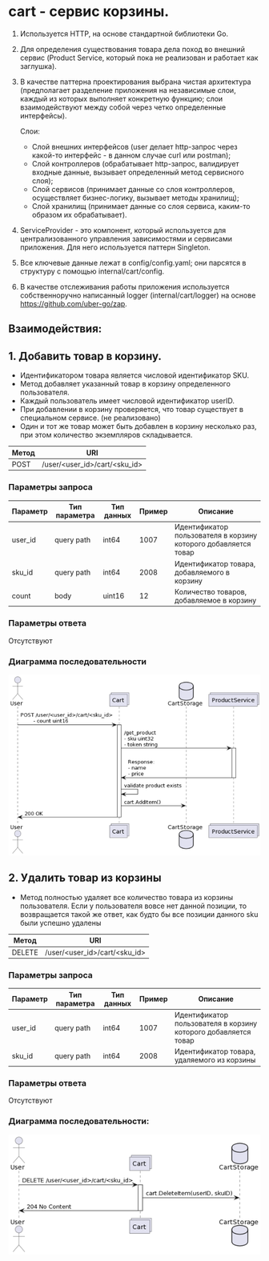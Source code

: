 # cart - сервис корзины.

1. Используется HTTP, на основе стандартной библиотеки Go.
2. Для определения существования товара дела поход во внешний сервис (Product Service, который пока не реализован и работает как заглушка).
3. В качестве паттерна проектирования выбрана чистая архитектура (предполагает разделение приложения на независимые слои, каждый из которых выполняет конкретную функцию; слои взаимодействуют между собой через четко определенные интерфейсы).

   Слои: 
      - Слой внешних интерфейсов (user делает http-запрос через какой-то интерфейс - в данном случае curl или postman);
      - Слой контроллеров (обрабатывает http-запрос, валидирует входные данные, вызывает определенный метод сервисного слоя);
      - Слой сервисов (принимает данные со слоя контроллеров, осуществляет бизнес-логику, вызывает методы хранилищ);
      - Слой хранилищ (принимает данные со слоя сервиса, каким-то образом их обрабатывает).
4. ServiceProvider - это компонент, который используется для централизованного управления зависимостями и сервисами приложения. Для него используется паттерн Singleton.
5. Все ключевые данные лежат в config/config.yaml; они парсятся в структуру с помощью internal/cart/config.
6. В качестве отслеживания работы приложения используется собственноручно написанный logger (internal/cart/logger) на основе https://github.com/uber-go/zap.

## Взаимодействия:
## 1. Добавить товар в корзину.
   * Идентификатором товара является числовой идентификатор SKU. 
   * Метод добавляет указанный товар в корзину определенного пользователя. 
   * Каждый пользователь имеет числовой идентификатор userID. 
   * При добавлении в корзину проверяется, что товар существует в специальном сервисе. (не реализовано)
   * Один и тот же товар может быть добавлен в корзину несколько раз, при этом количество экземпляров складывается.

| Метод | URI                                             |
|-------|-------------------------------------------------|
| POST  | /user/<user_id>/cart/<sku_id>                   |

### Параметры запроса
| Параметр | Тип параметра | Тип данных | Пример | Описание                                                        |
|----------|---------------|------------|--------|-----------------------------------------------------------------|
| user_id  | query path    | int64      | 1007   | Идентификатор пользователя в корзину которого добавляется товар |
| sku_id   | query path    | int64      | 2008   | Идентификатор товара, добавляемого в корзину                    |
| count    | body          | uint16     | 12     | Количество товаров, добавляемое в корзину                       |

### Параметры ответа
Отсутствуют

### Диаграмма последовательности 
![cart-cart-item-add](img/cart-cart-item-add.png)

## 2. Удалить товар из корзины
   * Метод полностью удаляет все количество товара из корзины пользователя. Если у пользователя вовсе нет данной позиции,
то возвращается такой же ответ, как будто бы все позиции данного sku были успешно удалены

| Метод  | URI                                             |
|--------|-------------------------------------------------|
| DELETE | /user/<user_id>/cart/<sku_id>                   |

### Параметры запроса
| Параметр | Тип параметра | Тип данных | Пример | Описание                                                        |
|----------|---------------|------------|--------|-----------------------------------------------------------------|
| user_id  | query path    | int64      | 1007   | Идентификатор пользователя в корзину которого добавляется товар |
| sku_id   | query path    | int64      | 2008   | Идентификатор товара, удаляемого из корзины                     |

### Параметры ответа
Отсутствуют

### Диаграмма последовательности:

![cart-cart-item-delete](img/cart-cart-item-delete.png)



